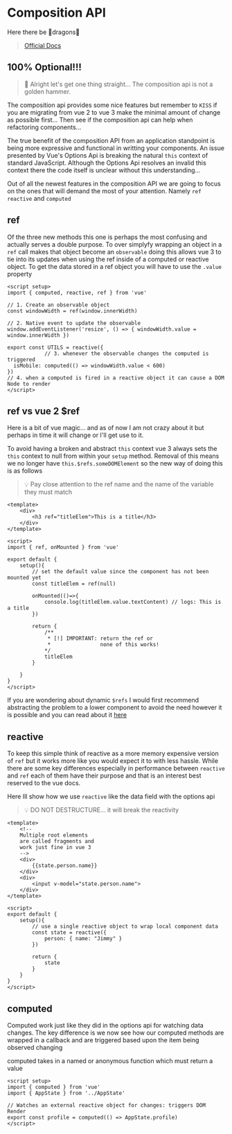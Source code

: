 # Composition API

Here there be 🐲dragons🐉 

> [Official Docs](https://v3.vuejs.org/guide/composition-api-introduction.html#introduction)

## 100% Optional!!!

> 🔨 Alright let's get one thing straight... The composition api is not a golden hammer. 

The composition api provides some nice features but remember to `KISS` if you are migrating from vue 2 to vue 3 make the minimal amount of change as possible first... Then see if the composition api can help when refactoring components...

The true benefit of the composition API from an application standpoint is being more expressive and functional in writting your components. An issue presented by Vue's Options Api is breaking the natural `this` context of standard JavaScript. Although the Options Api resolves an invalid this context there the code itself is unclear without this understanding...

Out of all the newest features in the composition API we are going to focus on the ones that will demand the most of your attention. Namely `ref`  `reactive` and `computed`

## ref

Of the three new methods this one is perhaps the most confusing and actually serves a double purpose. To over simplyfy wrapping an object in a `ref` call makes that object become an `observable` doing this allows vue 3 to tie into its updates when using the ref inside of a computed or reactive object. To get the data stored in a ref object you will have to use the `.value` property  

``` vue
<script setup>
import { computed, reactive, ref } from 'vue'

// 1. Create an observable object
const windowWidth = ref(window.innerWidth)

// 2. Native event to update the observable
window.addEventListener('resize', () => { windowWidth.value = window.innerWidth })

export const UTILS = reactive({
            // 3. whenever the observable changes the computed is triggered
  isMobile: computed(() => windowWidth.value < 600)
})
// 4. when a computed is fired in a reactive object it can cause a DOM Node to render
</script>
```

## ref vs vue 2 $ref

Here is a bit of vue magic... and as of now I am not crazy about it but perhaps in time it will change or I'll get use to it.

To avoid having a broken and abstract `this` context vue 3 always sets the `this` context to null from within your `setup` method. Removal of this means we no longer have `this.$refs.someDOMElement` so the new way of doing this is as follows

> 💡 Pay close attention to the ref name and the name of the variable they must match

``` vue
<template>
    <div>
        <h3 ref="titleElem">This is a title</h3>
    </div>
</template>

<script>
import { ref, onMounted } from 'vue'

export default {
    setup(){
        // set the default value since the component has not been mounted yet
        const titleElem = ref(null)

        onMounted(()=>{
            console.log(titleElem.value.textContent) // logs: This is a title
        })

        return {
            /**
             * [!] IMPORTANT: return the ref or
             *                none of this works!
            */
            titleElem
        }

    }
}
</script>
```

If you are wondering about dynamic `$refs` I would first recommend abstracting the problem to a lower component to avoid the need however it is possible and you can read about it [here](https://markus.oberlehner.net/blog/refs-and-the-vue-3-composition-api/)

## reactive

To keep this simple think of reactive as a more memory expensive version of `ref` but it works more like you would expect it to with less hassle. While there are some key differences especially in performance between `reactive` and `ref` each of them have their purpose and that is an interest best reserved to the vue docs. 

Here Ill show how we use `reactive` like the data field with the options api

> 💡 DO NOT DESTRUCTURE... it will break the reactivity

```vue
<template>
    <!-- 
    Multiple root elements 
    are called fragments and 
    work just fine in vue 3
    -->
    <div>
        {{state.person.name}}
    </div>
    <div>
        <input v-model="state.person.name">
    </div>
</template>

<script>
export default {
    setup(){
        // use a single reactive object to wrap local component data
        const state = reactive({
            person: { name: "Jimmy" }
        })

        return {
            state
        }
    }
}
</script>
```

## computed

Computed work just like they did in the options api for watching data changes. The key difference is we now see how our computed methods are wrapped in a callback and are triggered based upon the item being observed changing

computed takes in a named or anonymous function which must return a value

```vue
<script setup>
import { computed } from 'vue'
import { AppState } from '../AppState'

// Watches an external reactive object for changes: triggers DOM Render
export const profile = computed(() => AppState.profile)
</script>
```

